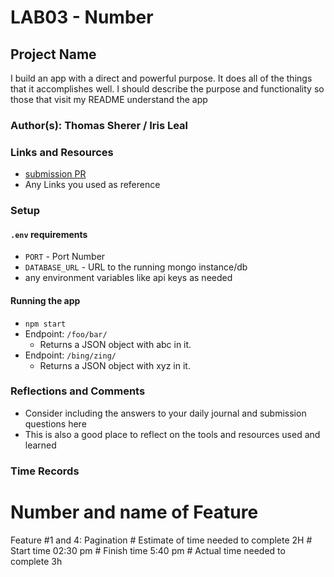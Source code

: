 # LAB03 - Number
## Project Name
I build an app with a direct and powerful purpose. It does all of the things that it accomplishes well. I should describe the purpose and functionality so those that visit my README understand the app
### Author(s): Thomas Sherer	/ Iris Leal
### Links and Resources
* [submission PR](http://xyz.com)
* Any Links you used as reference
### Setup
#### `.env` requirements
* `PORT` - Port Number
* `DATABASE_URL` - URL to the running mongo instance/db
* any environment variables like api keys as needed
#### Running the app
* `npm start`
* Endpoint: `/foo/bar/`
  * Returns a JSON object with abc in it.
* Endpoint: `/bing/zing/`
  * Returns a JSON object with xyz in it.
### Reflections and Comments
* Consider including the answers to your daily journal and submission questions here
* This is also a good place to reflect on the tools and resources used and learned
### Time Records
# Number and name of Feature
Feature #1 and 4: Pagination
	# Estimate of time needed to complete
	2H
	# Start time
	02:30 pm
	# Finish time
	5:40 pm
	# Actual time needed to complete
3h